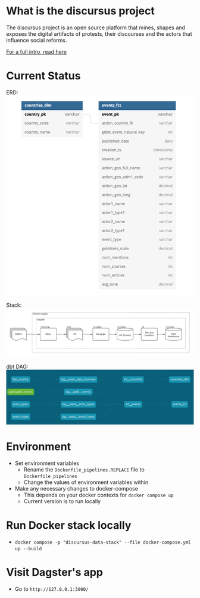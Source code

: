# What is the discursus project
The discursus project is an open source platform that mines, shapes and exposes the digital artifacts of protests, their discourses and the actors that influence social reforms.

[For a full intro, read here](https://www.olivierdupuis.com/introducing-discursus-io/)


# Current Status
ERD:
![ERD](images/discursus_core_erd.png "ERD")

Stack:
![Stack](images/discursus_core_stack.png "Stack")

dbt DAG:
![dbt DAG](images/discursus_core_dbt_dag.png "dbt DAG")



# Environment
* Set environment variables
    * Rename the `Dockerfile_pipelines.REPLACE` file to `Dockerfile_pipelines`
    * Change the values of environment variables within
* Make any necessary changes to docker-compose
    * This depends on your docker contexts for `docker compose up`
    * Current version is to run locally

# Run Docker stack locally
* `docker compose -p "discursus-data-stack" --file docker-compose.yml up --build`

# Visit Dagster's app
* Go to `http://127.0.0.1:3000/`
